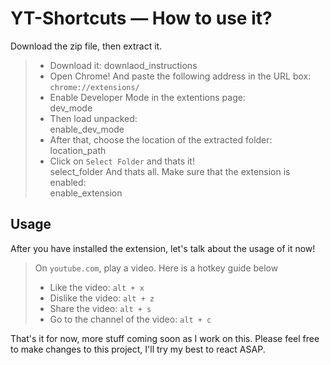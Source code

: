 # YT-Shortcuts — How to use it?

Download the zip file, then extract it.

> - Download it:
>   downlaod_instructions
> - Open Chrome! And paste the following address in the URL box: `chrome://extensions/` <br>
> - Enable Developer Mode in the extentions page: <br> dev_mode
> - Then load unpacked: <br> enable_dev_mode
> - After that, choose the location of the extracted folder: <br> location_path
> - Click on `Select Folder` and thats it! <br> select_folder
>   And thats all. Make sure that the extension is enabled: <br> enable_extension

## Usage

After you have installed the extension, let's talk about the usage of it now!

> On `youtube.com`, play a video. Here is a hotkey guide below <br>
>
> - Like the video: `alt + x`
> - Dislike the video: `alt + z`
> - Share the video: `alt + s`
> - Go to the channel of the video: `alt + c`

That's it for now, more stuff coming soon as I work on this. Please feel free to make changes to this project, I'll try my best to react ASAP.
